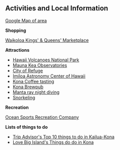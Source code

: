 ## Activities and Local Information

[Google Map of area](https://www.google.com/maps/place/Waikoloa+Beach+Marriott+Resort+%26+Spa/@19.9164044,-155.8888803,16z/data=!4m5!3m4!1s0x7954778ec6a99dc5:0xb4cc994c4f9179bc!8m2!3d19.9164044!4d-155.8845029)

**Shopping** 

[Waikoloa Kings' & Queens' Marketplace](http://www.waikoloabeachresort.com/index.php/big-island-shopping/) 

**Attractions**
- [Hawaii Volcanoes National Park](http://www.nps.gov/havo/index.htm) 
- [Mauna Kea Observatories](http://www.ifa.hawaii.edu/mko/maunakea10.shtml) 
- [City of Refuge](http://www.nps.gov/puho) 
- [Imiloa Astronomy Center of Hawaii](http://www.imiloahawaii.org/) 
- [Kona Coffee tasting](https://www.lovebigisland.com/kona-coffee-tasting/)
- [Kona Brewpub](http://konabrewingco.com/)
- [Manta ray night diving](https://www.lovebigisland.com/big-island-manta-ray-night-dive/)
- [Snorkeling](https://www.lovebigisland.com/big-island-snorkeling/)

**Recreation**

[Ocean Sports Recreation Company](http://hawaiioceansports.com/)

**Lists of things to do**

- [Trip Advisor's Top 10 things to do in Kailua-Kona](https://www.tripadvisor.com/Attractions-g60872-Activities-Kailua_Kona_Island_of_Hawaii_Hawaii.html)
- [Love Big Island's Things do do in Kona](https://www.lovebigisland.com/kailua-kona/activities)
